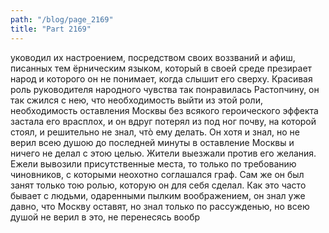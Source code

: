 ```yaml
---
path: "/blog/page_2169"
title: "Part 2169"
---
```


уководил их настроением, посредством своих воззваний и афиш, писанных тем ёрническим языком, который в своей среде презирает народ и которого он не понимает, когда слышит его сверху. Красивая роль руководителя народного чувства так понравилась Растопчину, он так сжился с нею, что необходимость выйти из этой роли, необходимость оставления Москвы без всякого героического эффекта застала его врасплох, и он вдруг потерял из под ног почву, на которой стоял, и решительно не знал, чтò ему делать. Он хотя и знал, но не верил всею душою до последней минуты в оставление Москвы и ничего не делал с этою целью. Жители выезжали против его желания. Ежели вывозили присутственные места, то только по требованию чиновников, с которыми неохотно соглашался граф. Сам же он был занят только тою ролью, которую он для себя сделал. Как это часто бывает с людьми, одаренными пылким воображением, он знал уже давно, что Москву оставят, но знал только по рассужденью, но всею душой не верил в это, не перенесясь вообр
